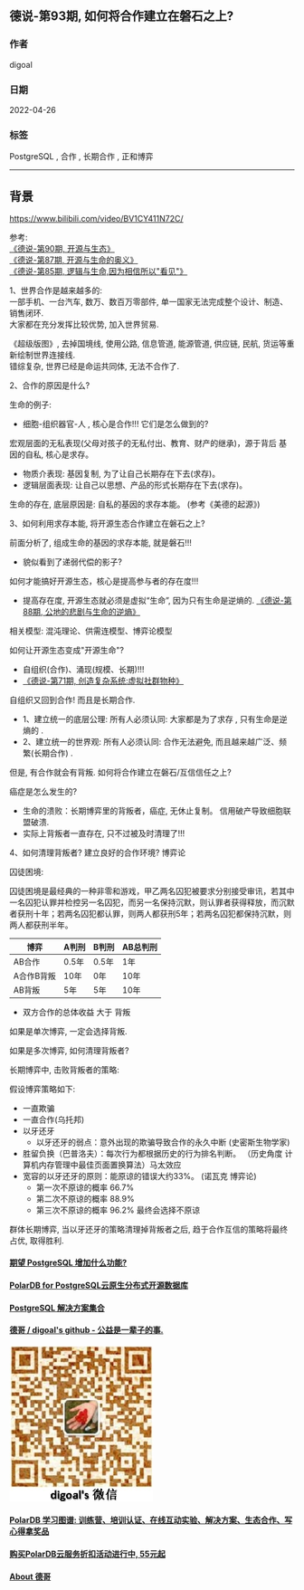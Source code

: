 ## 德说-第93期, 如何将合作建立在磐石之上?      
                                 
### 作者                                      
digoal                                                          
                                                          
### 日期                                                          
2022-04-26                                                         
                                                          
### 标签                                                       
PostgreSQL , 合作 , 长期合作 , 正和博弈                             
                                                        
----                                                        
                                                        
## 背景       
https://www.bilibili.com/video/BV1CY411N72C/   
      
参考:     
[《德说-第90期, 开源与生态》](../202202/20220222_02.md)      
[《德说-第87期, 开源与生命的奥义》](../202201/20220125_02.md)      
[《德说-第85期, 逻辑与生命,因为相信所以"看见"》](../202201/20220110_04.md)      
      
    
1、世界合作是越来越多的:     
一部手机、一台汽车, 数万、数百万零部件, 单一国家无法完成整个设计、制造、销售闭环.      
大家都在充分发挥比较优势, 加入世界贸易.     
    
《超级版图》, 去掉国境线, 使用公路, 信息管道, 能源管道, 供应链, 民航, 货运等重新绘制世界连接线.      
错综复杂, 世界已经是命运共同体, 无法不合作了.      
    
2、合作的原因是什么?     
    
生命的例子:       
- 细胞-组织器官-人 , 核心是合作!!! 它们是怎么做到的?       
      
宏观层面的无私表现(父母对孩子的无私付出、教育、财产的继承)，源于背后 基因的自私, 核心是求存。      
- 物质介表现: 基因复制, 为了让自己长期存在下去(求存)。      
- 逻辑层面表现: 让自己以思想、产品的形式长期存在下去(求存)。      
    
生命的存在, 底层原因是: 自私的基因的求存本能。 (参考《美德的起源》)       
    
3、如何利用求存本能, 将开源生态合作建立在磐石之上?      
    
前面分析了, 组成生命的基因的求存本能, 就是磐石!!!      
- 貌似看到了递弱代偿的影子?       
    
如何才能搞好开源生态，核心是提高参与者的存在度!!!      
- 提高存在度, 开源生态就必须是虚拟“生命”, 因为只有生命是逆熵的. [《德说-第88期, 公地的悲剧与生命的逆熵》](../202201/20220129_02.md)      
  
相关模型: 混沌理论、供需连模型、博弈论模型   
    
    
如何让开源生态变成"开源生命"?      
- 自组织(合作)、涌现(规模、长期)!!!       
- [《德说-第71期, 创造复杂系统:虚拟社群物种》](../202112/20211203_03.md)      
    
    
自组织又回到合作! 而且是长期合作.      
- 1、建立统一的底层公理:   所有人必须认同:  大家都是为了求存 , 只有生命是逆熵的 .      
- 2、建立统一的世界观:     所有人必须认同:  合作无法避免, 而且越来越广泛、频繁(长期合作) .       
      
但是, 有合作就会有背叛.  如何将合作建立在磐石/互信信任之上?      
    
癌症是怎么发生的?     
- 生命的溃败：长期博弈里的背叛者，癌症, 无休止复制。 信用破产导致细胞联盟破溃.      
- 实际上背叛者一直存在, 只不过被及时清理了!!!      
    
4、如何清理背叛者? 建立良好的合作环境?  博弈论    
    
囚徒困境:    
    
囚徒困境是最经典的一种非零和游戏，甲乙两名囚犯被要求分别接受审讯，若其中一名囚犯认罪并检控另一名囚犯，而另一名保持沉默，则认罪者获得释放，而沉默者获刑十年；若两名囚犯都认罪，则两人都获刑5年；若两名囚犯都保持沉默，则两人都获刑半年。    
    
博弈 | A判刑 | B判刑 | AB总判刑    
---|---|---|---    
AB合作 | 0.5年 | 0.5年 | 1年    
A合作B背叛 | 10年 | 0年 | 10年    
AB背叛 | 5年 | 5年 | 10年    
    
- 双方合作的总体收益 大于 背叛     
    
如果是单次博弈, 一定会选择背叛.     
    
如果是多次博弈, 如何清理背叛者?    
    
长期博弈中, 击败背叛者的策略:      
    
假设博弈策略如下:     
- 一直欺骗    
- 一直合作(乌托邦)    
- 以牙还牙    
    - 以牙还牙的弱点：意外出现的欺骗导致合作的永久中断  (史密斯生物学家)    
- 胜留负换（巴普洛夫）：每次行为都根据历史的行为排名判断。 （历史角度 计算机内存管理中最佳页面置换算法）马太效应    
- 宽容的以牙还牙的原则：能原谅的错误大约33%。    (诺瓦克 博弈论)    
    - 第一次不原谅的概率 66.7%      
    - 第二次不原谅的概率 88.9%      
    - 第三次不原谅的概率 96.2%  最终会选择不原谅      
    
群体长期博弈, 当以牙还牙的策略清理掉背叛者之后, 趋于合作互信的策略将最终占优, 取得胜利.      
    
  
#### [期望 PostgreSQL 增加什么功能?](https://github.com/digoal/blog/issues/76 "269ac3d1c492e938c0191101c7238216")
  
  
#### [PolarDB for PostgreSQL云原生分布式开源数据库](https://github.com/ApsaraDB/PolarDB-for-PostgreSQL "57258f76c37864c6e6d23383d05714ea")
  
  
#### [PostgreSQL 解决方案集合](https://yq.aliyun.com/topic/118 "40cff096e9ed7122c512b35d8561d9c8")
  
  
#### [德哥 / digoal's github - 公益是一辈子的事.](https://github.com/digoal/blog/blob/master/README.md "22709685feb7cab07d30f30387f0a9ae")
  
  
![digoal's wechat](../pic/digoal_weixin.jpg "f7ad92eeba24523fd47a6e1a0e691b59")
  
  
#### [PolarDB 学习图谱: 训练营、培训认证、在线互动实验、解决方案、生态合作、写心得拿奖品](https://www.aliyun.com/database/openpolardb/activity "8642f60e04ed0c814bf9cb9677976bd4")
  
  
#### [购买PolarDB云服务折扣活动进行中, 55元起](https://www.aliyun.com/activity/new/polardb-yunparter?userCode=bsb3t4al "e0495c413bedacabb75ff1e880be465a")
  
  
#### [About 德哥](https://github.com/digoal/blog/blob/master/me/readme.md "a37735981e7704886ffd590565582dd0")
  
